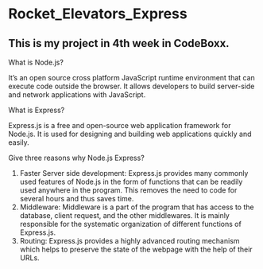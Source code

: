 # Rocket_Elevators_Express
This is my project in 4th week in CodeBoxx.
-----------------------------------------------------------------------------------
What is Node.js?

It’s an open source cross platform JavaScript runtime environment that can execute code outside the browser. It allows developers to build server-side and network applications with JavaScript.


What is Express?

Express.js is a free and open-source web application framework for Node.js. It is used for designing and building web applications quickly and easily.


Give three reasons why Node.js Express?

1. Faster Server side development:
 Express.js provides many commonly used features of Node.js in the form of functions that can be readily used anywhere in the program. This removes the need to code for several hours and thus saves time.
2. Middleware:
 Middleware is a part of the program that has access to the database, client request, and the other middlewares. It is mainly responsible for the systematic organization of different functions of Express.js.
3. Routing:
 Express.js provides a highly advanced routing mechanism which helps to preserve the state of the webpage with the help of their URLs.
